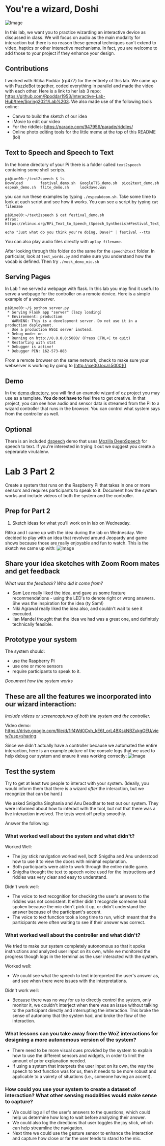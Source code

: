 # You're a wizard, Doshi

![Image](images/wizard_doshi.jpeg)

In this lab, we want you to practice wizarding an interactive device as discussed in class. We will focus on audio as the main modality for interaction but there is no reason these general techniques can't extend to video, haptics or other interactive mechanisms. In fact, you are welcome to add those to your project if they enhance your design.

## Contributions

I worked with Ritika Poddar (rp477) for the entirety of this lab. We came up with PuzzleBot together, coded everything in parallel and made the video with each other. Here is a link to her lab 3 repo: https://github.com/Rpoddar1953/Interactive-Lab-Hub/tree/Spring2021/Lab%203. We also made use of the following tools online:
- Canva to build the sketch of our idea
- iMovie to edit our video
- For the riddles: https://parade.com/947956/parade/riddles/
- Online photo editing tools for the little meme at the top of this README (lol)

## Text to Speech and Speech to Text

In the home directory of your Pi there is a folder called `text2speech` containing some shell scripts.

```
pi@ixe00:~/text2speech $ ls
Download        festival_demo.sh  GoogleTTS_demo.sh  pico2text_demo.sh
espeak_demo.sh  flite_demo.sh     lookdave.wav

```

you can run these examples by typing 
`./espeakdeom.sh`. Take some time to look at each script and see how it works. You can see a script by typing `cat filename`

```
pi@ixe00:~/text2speech $ cat festival_demo.sh 
#from: https://elinux.org/RPi_Text_to_Speech_(Speech_Synthesis)#Festival_Text_to_Speech

echo "Just what do you think you're doing, Dave?" | festival --tts

```

You can also play audio files directly with `aplay filename`.

After looking through this folder do the same for the `speech2text` folder. In particular, look at `test_words.py` and make sure you understand how the vocab is defined. Then try `./vosk_demo_mic.sh`

## Serving Pages

In Lab 1 we served a webpage with flask. In this lab you may find it useful to serve a webpage for the controller on a remote device. Here is a simple example of a webserver.

```
pi@ixe00:~/$ python server.py
 * Serving Flask app "server" (lazy loading)
 * Environment: production
   WARNING: This is a development server. Do not use it in a production deployment.
   Use a production WSGI server instead.
 * Debug mode: on
 * Running on http://0.0.0.0:5000/ (Press CTRL+C to quit)
 * Restarting with stat
 * Debugger is active!
 * Debugger PIN: 162-573-883
```
From a remote browser on the same network, check to make sure your webserver is working by going to [http://ixe00.local:5000]()


## Demo

In the [demo directory](./demo), you will find an example wizard of oz project you may use as a template. **You do not have to** feel free to get creative. In that project, you can see how audio and sensor data is streamed from the Pi to a wizard controller that runs in the browser. You can control what system says from the controller as well.

## Optional

There is an included [dspeech](./dspeech) demo that uses [Mozilla DeepSpeech](https://github.com/mozilla/DeepSpeech) for speech to text. If you're interested in trying it out we suggest you create a seperarate virutalenv. 



# Lab 3 Part 2

Create a system that runs on the Raspberry Pi that takes in one or more sensors and requires participants to speak to it. Document how the system works and include videos of both the system and the controller.

## Prep for Part 2

1. Sketch ideas for what you'll work on in lab on Wednesday.

Ritika and I came up with the idea during the lab on Wednesday. We decided to play with an idea that revolved around Jeopardy and game shows because those are really enjoyable and fun to watch. This is the sketch we came up with:
![Image](images/sketch.png)

## Share your idea sketches with Zoom Room mates and get feedback

*What was the feedback? Who did it come from?*

- Sam Lee really liked the idea, and gave us some feature recommendations - using the LED's to denote right or wrong answers. She was the inspiration for the idea (ty Sam!)
- Niki Agrawal really liked the idea also, and couldn't wait to see it executed. 
- Ilan Mandel thought that the idea we had was a great one, and definitely technically feasible.

## Prototype your system

The system should:
* use the Raspberry Pi 
* use one or more sensors
* require participants to speak to it. 

*Document how the system works*

These are all the features we incorporated into our wizard interaction:
- 

*Include videos or screencaptures of both the system and the controller.*

Video demo: https://drive.google.com/file/d/1if4Wd0Cvh_kE6f_orL4BXskNBZukgOEU/view?usp=sharing

Since we didn't actually have a controller because we automated the entire interaction, here is an example picture of the console logs that we used to help debug our system and ensure it was working correctly:
![Image](log.png)

## Test the system
Try to get at least two people to interact with your system. (Ideally, you would inform them that there is a wizard _after_ the interaction, but we recognize that can be hard.)

We asked Snigdha Singhania and Anu Deodhar to test out our system. They were informed about how to interact with the tool, but not that there was a live interaction involved. The tests went off pretty smoothly.

Answer the following:

### What worked well about the system and what didn't?
Worked Well:
* The joy stick navigation worked well, both Snigdha and Anu understood how to use it to view the doors with minimal explanation.
* Both participants were able to work through the entire riddle game.
* Snigdha thought the text to speech voice used for the instructions and riddles was very clear and easy to understand.

Didn't work well:
* The voice to text recognition for checking the user's answers to the riddles was not consistent. It either didn't recognzie someone had spoken because the mic didn't pick it up, or didn't understand the answer because of the participant's accent. 
* The voice to text function took a long time to run, which meant that the participants were often waiting to see if their answer was correct.

### What worked well about the controller and what didn't?
We tried to make our system completely autonomous so that it spoke instructions and analyzed user input on its own, while we monitored the progress though logs in the terminal as the user interacted with the system. 

Worked well:
* We could see what the speech to text interepreted the user's answer as, and see when there were issues with the interpretations. 

Didn't work well:
* Because there was no way for us to directly control the system, only monitor it, we couldn't interject when there was an issue without talking to the participant directly and interrupting the interaction. This broke the sense of autonomy that the system had, and broke the flow of the interaction. 

### What lessons can you take away from the WoZ interactions for designing a more autonomous version of the system?
* There need to be more visual cues provided by the system to explain how to use the different sensors and widgets, in order to limit the amount of prior explanation needed.
* If using a system that interprets the user input on its own, the way the speech to text function was for us, then it needs to be more robust and applicable to a vairety of situations (i.e., someone having an accent). 


### How could you use your system to create a dataset of interaction? What other sensing modalities would make sense to capture?
* We could log all of the user's answers to the questions, which could help us determine how long to wait before analyzing their answer. 
* We could also log the directions that user toggles the joy stick, which can help streamline the navigation.
* Next time we could use the gesture sensor to enhance the interaction and capture how close or far the user tends to stand to the mic. 

